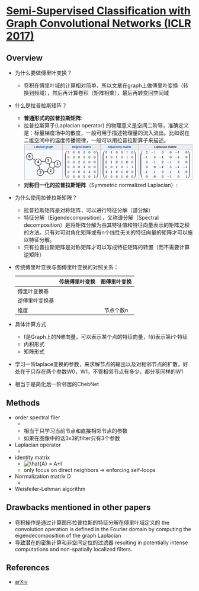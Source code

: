 # [Semi-Supervised Classification with Graph Convolutional Networks (ICLR 2017)](https://drive.google.com/file/d/11CQO6ujGmwLMRgRh5sw68AAzh9auaD_B/view?usp=drivesdk)

## Overview
- 为什么要做傅里叶变换？
  - 卷积在傅里叶域的计算相对简单，所以文章在graph上做傅里叶变换（转换到频域），然后再计算卷积（矩阵相乘），最后再转变回空间域
- 什么是拉普拉斯矩阵？
  - **普通形式的拉普拉斯矩阵**: <img src="https://latex.codecogs.com/svg.image?L=D-A" title="" />
  - 拉普拉斯算子(Laplacian operator) 的物理意义是空间二阶导，准确定义是：标量梯度场中的散度，一般可用于描述物理量的流入流出。比如说在二维空间中的温度传播规律，一般可以用拉普拉斯算子来描述。
 ![](images/graph_laplacian_operation.png)
  - **对称归一化的拉普拉斯矩阵**（Symmetric normalized Laplacian）: <img src="https://latex.codecogs.com/svg.image?L^{sys}=D^{-1/2}LD^{-1/2} = I - D^{-1/2}AD^{-1/2}" title="" />

- 为什么使用拉普拉斯矩阵？
  - 拉普拉斯矩阵是对称矩阵，可以进行特征分解（谱分解）
  - 特征分解（Eigendecomposition），又称谱分解（Spectral decomposition）是将矩阵分解为由其特征值和特征向量表示的矩阵之积的方法。只有对可对角化矩阵或有n个线性无关的特征向量的矩阵才可以施以特征分解。
  - 只有拉普拉斯矩阵是对称矩阵才可以写成特征矩阵的转置（而不需要计算逆矩阵）<img src="https://latex.codecogs.com/svg.image?L=U\Lambda U^{-1}=U\Lambda U^T" title="" />


- 传统傅里叶变换与图傅里叶变换的对照关系：

  |         | 传统傅里叶变换 | 图傅里叶变换  |
  | --- |:-------------:|:-----:|
  | 傅里叶变换基 | <img src="https://latex.codecogs.com/svg.image?e^{-2\pi ixv} " title="" /> | <img src="https://latex.codecogs.com/svg.image?U^T" title="" />  |
  | 逆傅里叶变换基 | <img src="https://latex.codecogs.com/svg.image?e^{2\pi ixv} " title="" /> | <img src="https://latex.codecogs.com/svg.image?U" title="" /> |
  | 维度 | <img src="https://latex.codecogs.com/svg.image?\infty " title="" /> | 节点个数n |
  
- 具体计算方式
  - f是Graph上的N维向量，可以表示某个点的特征向量，f(i)表示第i个特征
  - 内积形式 <img src="https://latex.codecogs.com/svg.image?F(\lambda_l)=\hat{f}(\lambda_l)=\sum_{i=1}^N f(i)u_l(i)" title="" />
  - 矩阵形式 <img src="https://latex.codecogs.com/svg.image?\hat{f}=U^Tf" title="" />

- 学习一阶laplace变换的参数，来求解节点的输出以及对相邻节点的扩散，好处在于只存在两个参数W0，W1，不管相邻节点有多少，都分享同样的W1
- 相当于是简化后一阶邻居的ChebNet

## Methods

- order spectral filer
  - <img src="https://latex.codecogs.com/svg.image?g_{\theta}&space;*&space;x&space;=&space;Ug_{\theta}&space;U^T&space;x" title="" />
  - 相当于只学习当前节点和直接相邻节点的参数
  - 如果在图像中的话3x3的filter只有3个参数
- Laplacian operator
  - <img src="https://latex.codecogs.com/svg.image?L&space;=&space;I_N&space;-&space;D^{-\frac{1}{2}}A&space;D^{-\frac{1}{2}}&space;=&space;UAU^T" title="" />
- identity matrix
  - <img src="https://latex.codecogs.com/svg.image?\hat{A}&space;=&space;A&plus;I" title="\hat{A} = A+I" />
  - only focus on direct neighbors -> enforcing self-loops
- Normalization matrix D
  - <img src="https://latex.codecogs.com/svg.image?f(H^{(l)},A)&space;=&space;\sigma&space;(\hat{D}^{-\frac{1}{2}}\hat{A}\hat{D}^{-\frac{1}{2}}H^{(l)}W^{(l)})" title="" />
- Weisfeiler-Lehman algorithm


## Drawbacks mentioned in other papers
- 卷积操作是通过计算图形拉普拉斯的特征分解在傅里叶域定义的 the convolution operation is defined in the Fourier domain by computing the eigendecomposition of the graph Laplacian
- 导致潜在的密集计算和非空间定位的过滤器 resulting in potentially intense computations and non-spatially localized filters.

## References

- [arXiv](https://arxiv.org/pdf/1609.02907.pdf)